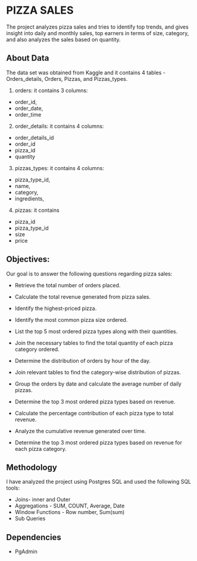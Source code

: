 # PIZZA SALES

The project analyzes pizza sales and tries to identify top trends, and gives insight into daily and monthly sales, top earners in terms of size, category, and also analyzes the sales based on quantity.


## About Data

The data set was obtained from Kaggle and it contains 4 tables - Orders_details, Orders, Pizzas, and Pizzas_types. 
 1.  orders: it contains 3 columns: 
   - order_id, 
   -  order_date, 
   -  order_time
 2.  order_details: it contains 4 columns: 
  -  order_details_id	
 - order_id	
 - pizza_id	
 -  quantity
 3. pizzas_types: it contains 4 columns: 
   - pizza_type_id,	
   - name,	
   - category,	
   - ingredients,
 4.  pizzas: it contains 
   - pizza_id	
   - pizza_type_id	
   - size	
   - price




## Objectives:
Our goal is to answer the following questions regarding pizza sales:
- Retrieve the total number of orders placed.

- Calculate the total revenue generated from pizza sales.

- Identify the highest-priced pizza.

- Identify the most common pizza size ordered.

- List the top 5 most ordered pizza types along with their quantities.

- Join the necessary tables to find the total quantity of each pizza category ordered.

- Determine the distribution of orders by hour of the day.

- Join relevant tables to find the category-wise distribution of pizzas.

- Group the orders by date and calculate the average number of daily pizzas.

- Determine the top 3 most ordered pizza types based on revenue.

- Calculate the percentage contribution of each pizza type to total revenue.

- Analyze the cumulative revenue generated over time.

- Determine the top 3 most ordered pizza types based on revenue for each pizza category.
## Methodology
I have analyzed the project using Postgres SQL and used the following SQL tools:
 - Joins- inner and Outer
 - Aggregations - SUM, COUNT, Average, Date
 - Window Functions - Row number, Sum(sum)
 - Sub Queries

 
 
## Dependencies
- PgAdmin
